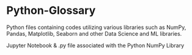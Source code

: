 # Python-Glossary
Python files containing codes utilizing various libraries such as NumPy, Pandas, Matplotlib, Seaborn and other Data Science and ML libraries.

Jupyter Notebook & .py file associated with the Python NumPy Library

